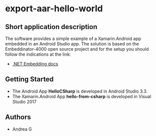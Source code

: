 # export-aar-hello-world

## Short application description

The software provides a simple example of a Xamarin.Android app embedded in an Android Studio app. 
The solution is based on the Embeddinator-4000 open source project and for the setup you should follow the 
indications at the link: 
* [.NET Embedding docs](https://docs.microsoft.com/en-us/xamarin/tools/dotnet-embedding/)

## Getting Started

* The Android App **HelloCSharp** is developed in Android Studio 3.3.
* The Xamarin.Android App **hello-from-csharp** is developed in Visual Studio 2017

## Authors

* Andrea G
